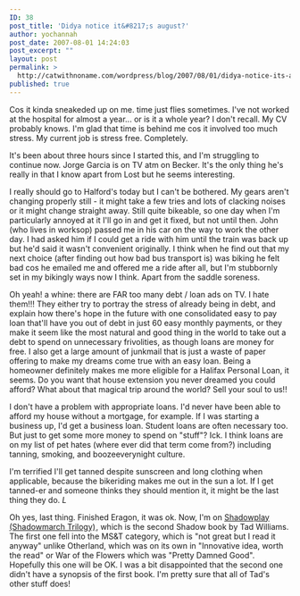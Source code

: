 ```yaml
---
ID: 38
post_title: 'Didya notice it&#8217;s august?'
author: yochannah
post_date: 2007-08-01 14:24:03
post_excerpt: ""
layout: post
permalink: >
  http://catwithnoname.com/wordpress/blog/2007/08/01/didya-notice-its-august/
published: true
---
```

Cos it kinda sneakeded up on me. time just flies sometimes. I've not worked at the hospital for almost a year... or is it a whole year? I don't recall. My CV probably knows. I'm glad that time is behind me cos it involved too much stress. My current job is stress free. Completely.

It's been about three hours since I started this, and I'm struggling to continue now. Jorge Garcia is on TV atm on Becker. It's the only thing he's really in that I know apart from Lost but he seems interesting.

I really should go to Halford's today but I can't be bothered. My gears aren't changing properly still - it might take a few tries and lots of clacking noises or it might change straight away. Still quite bikeable, so one day when I'm particularly annoyed at it I'll go in and get it fixed, but not until then. John (who lives in worksop) passed me in his car on the way to work the other day. I had asked him if I could get a ride with him until the train was back up but he'd said it wasn't convenient originally. I think when he find out that my next choice (after finding out how bad bus transport is) was biking he felt bad cos he emailed me and offered me a ride after all, but I'm stubbornly set in my bikingly ways now I think. Apart from the saddle soreness.

Oh yeah! a whine: there are FAR too many debt / loan ads on TV. I hate them!!! They either try to portray the stress of already being in debt, and explain how there's hope in the future with one consolidated easy to pay loan that'll have you out of debt in just 60 easy monthly payments, or they make it seem like the most natural and good thing in the world to take out a debt to spend on unnecessary frivolities, as though loans are money for free. I also get a large amount of junkmail that is just a waste of paper offering to make my dreams come true with an easy loan. Being a homeowner definitely makes me more eligible for a Halifax Personal Loan, it seems. Do you want that house extension you never dreamed you could afford? What about that magical trip around the world? Sell your soul to us!!

I don't have a problem with appropriate loans. I'd never have been able to afford my house without a mortgage, for example. If I was starting a business up, I'd get a business loan. Student loans are often necessary too. But just to get some more money to spend on "stuff"? Ick. I think loans are on my list of pet hates (where ever did that term come from?) including tanning, smoking, and boozeeverynight culture.

I'm terrified I'll get tanned despite sunscreen and long clothing when applicable, because the bikeriding makes me out in the sun a lot. If I get tanned-er and someone thinks they should mention it, it might be the last thing they do. *L*

Oh yes, last thing. Finished Eragon, it was ok. Now, I'm on <a href="http://www.amazon.co.uk/gp/product/1841492914?ie=UTF8&tag=cat09-21&linkCode=as2&camp=1634&creative=6738&creativeASIN=1841492914">Shadowplay (Shadowmarch Trilogy)</a><img src="http://www.assoc-amazon.co.uk/e/ir?t=cat09-21&l=as2&o=2&a=1841492914" width="1" height="1" border="0" alt="" style="border:none !important; margin:0px !important;" />, which is the second Shadow book by Tad Williams. The first one fell into the MS&T category, which is "not great but I read it anyway" unlike Otherland, which was on its own in "Innovative idea, worth the read" or War of the Flowers which was "Pretty Damned Good". Hopefully this one will be OK. I was a bit disappointed that the second one didn't have a synopsis of the first book. I'm pretty sure that all of Tad's other stuff does!